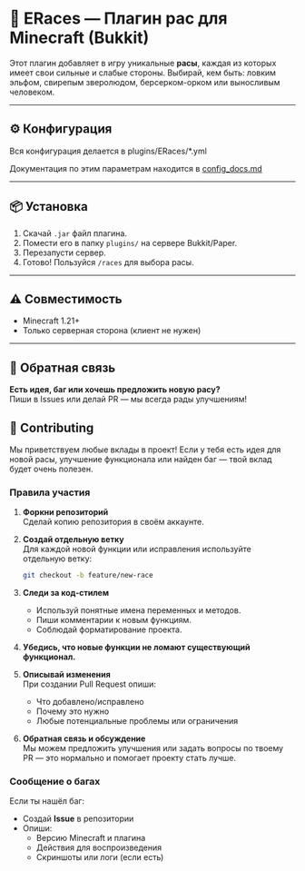 # 🧬 ERaces — Плагин рас для Minecraft (Bukkit)

Этот плагин добавляет в игру уникальные **расы**, каждая из которых имеет свои сильные и слабые стороны. Выбирай, кем
быть: ловким эльфом, свирепым зверолюдом, берсерком-орком или выносливым человеком.

---

## ⚙️ Конфигурация

Вся конфигурация делается в plugins/ERaces/*.yml

Документация по этим параметрам находится в [config_docs.md](config_docs.md)

---

## 📦 Установка

1. Скачай `.jar` файл плагина.
2. Помести его в папку `plugins/` на сервере Bukkit/Paper.
3. Перезапусти сервер.
4. Готово! Пользуйся `/races` для выбора расы.

---

## ⚠️ Совместимость

- Minecraft 1.21+
- Только серверная сторона (клиент не нужен)

---

## 📧 Обратная связь

**Есть идея, баг или хочешь предложить новую расу?**  
Пиши в Issues или делай PR — мы всегда рады улучшениям!

## 🤝 Contributing

Мы приветствуем любые вклады в проект! Если у тебя есть идея для новой расы, улучшение функционала или найден баг — твой вклад будет очень полезен.  

### Правила участия

1. **Форкни репозиторий**  
   Сделай копию репозитория в своём аккаунте.

2. **Создай отдельную ветку**  
   Для каждой новой функции или исправления используйте отдельную ветку:  
   ```bash
   git checkout -b feature/new-race
   ```

3. **Следи за код-стилем**  
   - Используй понятные имена переменных и методов.  
   - Пиши комментарии к новым функциям.  
   - Соблюдай форматирование проекта.

4. **Убедись, что новые функции не ломают существующий функционал.**

5. **Описывай изменения**  
   При создании Pull Request опиши:
   - Что добавлено/исправлено  
   - Почему это нужно  
   - Любые потенциальные проблемы или ограничения

6. **Обратная связь и обсуждение**  
   Мы можем предложить улучшения или задать вопросы по твоему PR — это нормально и помогает проекту стать лучше.

### Сообщение о багах

Если ты нашёл баг:
- Создай **Issue** в репозитории  
- Опиши:
  - Версию Minecraft и плагина  
  - Действия для воспроизведения  
  - Скриншоты или логи (если есть)
